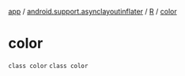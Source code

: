 [app](../../../index.md) / [android.support.asynclayoutinflater](../../index.md) / [R](../index.md) / [color](./index.md)

# color

`class color`
`class color`